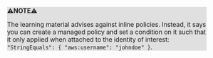 <div style="margin:2em; background-color: #e0e0e0;">

<strong>⚠️NOTE️️️⚠️</strong>

The learning material advises against inline policies. Instead, it says you can create a managed policy and set a condition on it such that it only applied when attached to the identity of interest: `"StringEquals": { "aws:username": "johndoe" }`.
</div>

